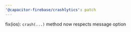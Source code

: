 ```yaml
---
'@capacitor-firebase/crashlytics': patch
---
```


fix(ios): `crash(...)` method now respects message option
